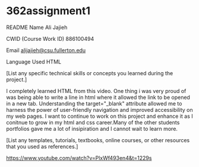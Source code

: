 # 362assignment1

README
Name
Ali Jajieh

CWID (Course Work ID)
886100494

Email
alijajieh@csu.fullerton.edu

Language Used
HTML

[List any specific technical skills or concepts you learned during the project.]

I completely learned HTML from this video. One thing i was very proud of was being able to write a line in html where it allowed the link to be opened in a new tab.
Understanding the target="_blank" attribute allowed me to harness the power of user-friendly navigation and improved accessibility on my web pages. I want to continue to work on this project and enhance it as I conitnue to grow in my html and css career.Many of the other students portfolios gave me a lot of insipiration and I cannot wait to learn more.

[List any templates, tutorials, textbooks, online courses, or other resources that you used as references.] 

https://www.youtube.com/watch?v=PlxWf493en4&t=1229s
